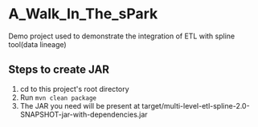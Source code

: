 # A_Walk_In_The_sPark

Demo project used to demonstrate the integration of ETL with spline tool(data lineage)


## Steps to create JAR

1. cd to this project's root directory
2. Run `mvn clean package`
3. The JAR you need will be present at target/multi-level-etl-spline-2.0-SNAPSHOT-jar-with-dependencies.jar
